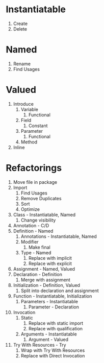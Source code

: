 # Instantiatable
1) Create
2) Delete

# Named
1) Rename
2) Find Usages

# Valued
1) Introduce 
   1) Variable
      1) Functional
   2) Field
      1) Constant
   3) Parameter
      1) Functional
   4) Method
2) Inline

# Refactorings
1) Move file in package
2) Import
   1) Find Usages
   2) Remove Duplicates
   3) Sort
   4) Optimize
3) Class - Instantiatable, Named
    1) Change visibility
4) Annotation - C/D
5) Definition - Named
   1) Annotations - Instantiatable, Named
   2) Modifier
      1) Make final
   3) Type - Named
      1) Replace with implicit
      2) Replace with explicit
6) Assignment - Named, Valued
7) Declaration - Definition
   1) Merge with assignment
8) Initialization - Definition, Valued
   1) Split into declaration and assignment
9) Function - Instantiatable, Initialization
   1) Parameters - Instantiatable
      1) Parameter - Declaration
10) Invocation
    1) Static
       1) Replace with static import
       2) Replace with qualification
    2) Arguments - Instantiatable
       1) Argument - Valued
11) Try With Resources - Try
    1) Wrap with Try With Resources
    2) Replace with Direct Invocation